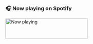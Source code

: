 <h3>🎧 Now playing on Spotify</h3>

<a href="https://now-playing-profile.incognitojam.vercel.app/now-playing?open">
  <img src="https://now-playing-profile.incognitojam.vercel.app/now-playing" width="256" height="64" alt="Now playing">
</a>
